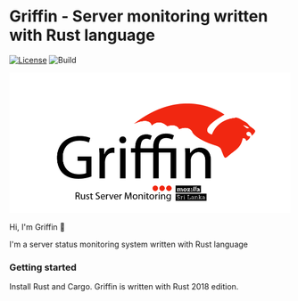 # Griffin - Server monitoring written with Rust language
[![License](https://img.shields.io/github/license/mozilla-lk/griffin)]()
![Build](https://github.com/Mozilla-lk/griffin/workflows/Rust/badge.svg)

![Griffin Banner](logo_gh.png)

Hi, I'm Griffin 👋  

I'm a server status monitoring system written with Rust language

### Getting started

Install Rust and Cargo. Griffin is written with Rust 2018 edition.
